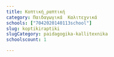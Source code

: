 ```yaml
---
title: Κοπτική_ραπτική
category: Παιδαγωγικά  Καλιτεχνικά
schools: ["7042020140113school"]
slug: koptikiraptiki
slugCategory: paidagogika-kallitexnika
schoolscount: 1

---
```




